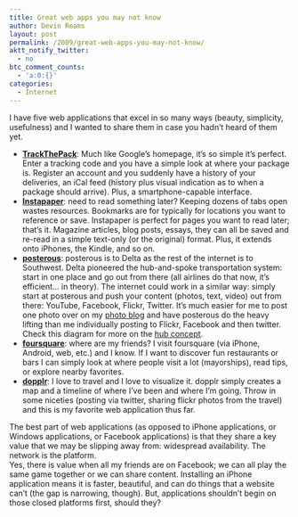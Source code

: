 ```yaml
---
title: Great web apps you may not know
author: Devin Reams
layout: post
permalink: /2009/great-web-apps-you-may-not-know/
aktt_notify_twitter:
  - no
btc_comment_counts:
  - 'a:0:{}'
categories:
  - Internet
---
```

I have five web applications that excel in so many ways (beauty, simplicity, usefulness) and I wanted to share them in case you hadn&#8217;t heard of them yet.&nbsp;

<div>
</div>

<div>
  <ul>
    <li>
      <strong><a href="http://trackthepack.com/">TrackThePack</a></strong>: Much like Google&#8217;s homepage, it&#8217;s so simple it&#8217;s perfect. Enter a tracking code and you have a simple look at where your package is. Register an account and you suddenly have a history of your deliveries, an iCal feed (history plus visual indication as to when a package should arrive). Plus, a smartphone-capable interface.
    </li>
    <li>
      <strong><a href="http://instapaper.com/">Instapaper</a></strong>: need to read something later? Keeping dozens of tabs open wastes resources. Bookmarks are for typically for locations you want to reference or save. Instapaper is perfect for pages you want to read later; that&#8217;s it. Magazine articles, blog posts, essays, they can all be saved and re-read in a simple text-only (or the original) format. Plus, it extends onto iPhones, the Kindle, and so on.
    </li>
    <li>
      <strong><a href="http://posterous.com/">posterous</a></strong>: posterous is to Delta as the rest of the internet is to Southwest. Delta pioneered the hub-and-spoke transportation system: start in one place and go out from there (all airlines do that now, it&#8217;s efficient&#8230; in theory). The internet could work in a similar way: simply start at posterous and push your content (photos, text, video) out from there: YouTube, Facebook, Flickr, Twitter. It&#8217;s much easier for me to post one photo over on my <a href="http://devininhd.posterous.com">photo blog</a> and have posterous do the heavy lifting than me individually posting to Flickr, Facebook and then twitter. Check this diagram for more on the <a href="http://www.steverubel.com/lifestreaming-evolving-the-model-from-import">hub concept</a>.
    </li>
    <li>
      <strong><a href="https://foursquare.com">foursquare</a><span style="font-weight: normal;">: where are my friends? I visit foursquare (via iPhone, Android, web, etc.) and I know. If I want to discover fun restaurants or bars I can simply look at where people visit a lot (mayorships), read tips, or explore nearby favorites.&nbsp;</span></strong>
    </li>
    <li>
      <strong><a href="http://dopplr.com/">dopplr</a></strong>: I love to travel and I love to visualize it. dopplr simply creates a map and a timeline of where I&#8217;ve been and where I&#8217;m going. Throw in some niceties (posting via twitter, sharing flickr photos from the travel) and this is my favorite web application thus far.
    </li>
  </ul>
  
  <div>
    The best part of web applications (as opposed to iPhone applications, or Windows applications, or Facebook applications) is that they share a key value that we may be slipping away from: widespread availability. The network is the platform.
  </div>
  
  <div>
  </div>
  
  <div>
    Yes, there is value when all my friends are on Facebook; we can all play the same game together or we can share content. Installing an iPhone application means it is faster, beautiful, and can do things that a website can&#8217;t (the gap is narrowing, though). But, applications shouldn&#8217;t begin on those closed platforms first, should they?
  </div>
</div>